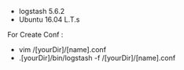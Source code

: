 - logstash 5.6.2
- Ubuntu 16.04 L.T.s

For Create Conf :
 - vim /[yourDir]/[name].conf 
 - .[yourDir]/bin/logstash -f /[yourDir]/[name].conf 
 
 

